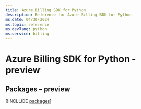 ```yaml
---
title: Azure Billing SDK for Python
description: Reference for Azure Billing SDK for Python
ms.date: 04/30/2024
ms.topic: reference
ms.devlang: python
ms.service: billing
---
```

# Azure Billing SDK for Python - preview
## Packages - preview
[!INCLUDE [packages](billing-index.md)]
